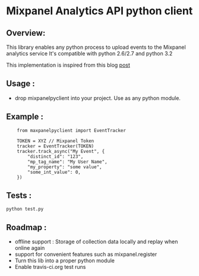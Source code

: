Mixpanel Analytics API python client
====================================

Overview:
---------
This library enables any python process to upload events to the Mixpanel analytics service
It's compatible with python 2.6/2.7 and python 3.2

This implementation is inspired from this blog [post](http://blog.coredumped.org/2012/05/using-mixpanel-with-python.html)

Usage :
-------
- drop mixpanelpyclient into your project. Use as any python module.

Example :
---------

        from maxpanelpyclient import EventTracker
        
        TOKEN = XYZ // Mixpanel Token
        tracker = EventTracker(TOKEN)
        tracker.track_async("My Event", {
            "distinct_id": "123",
            "mp_tag_name": "My User Name",
            "my_property": "some value",
            "some_int_value": 0,
        })

Tests :
-------
`python test.py`

Roadmap :
---------
- offline support : Storage of collection data locally and replay when online again
- support for convenient features such as mixpanel.register
- Turn this lib into a proper python module
- Enable travis-ci.org test runs